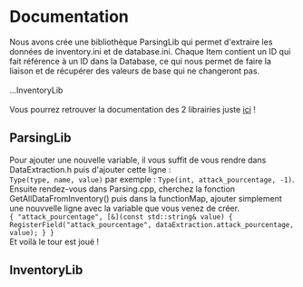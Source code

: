 # Documentation
Nous avons crée une bibliothèque ParsingLib qui permet d'extraire les données de inventory.ini et de database.ini. Chaque Item contient un ID qui fait référence à un ID dans la Database, ce qui nous permet de faire la liaison et de récupérer des valeurs de base qui ne changeront pas.
<br><br>
...InventoryLib
<br><br>
Vous pourrez retrouver la documentation des 2 librairies juste <a href="https://www.baimmobilier.fr/gtech3/encapsulation/Documentation/html/" target="_blank">ici</a>
 !
## ParsingLib

Pour ajouter une nouvelle variable, il vous suffit de vous rendre dans DataExtraction.h puis d'ajouter cette ligne :<br>
`Type(type, name, value)` par exemple : `Type(int, attack_pourcentage, -1)`.<br>Ensuite rendez-vous dans Parsing.cpp, cherchez la fonction GetAllDataFromInventory() puis dans la functionMap, ajouter simplement une nouvvelle ligne avec la variable que vous venez de créer.
<br>`{ "attack_pourcentage", [&](const std::string& value) { RegisterField("attack_pourcentage", dataExtraction.attack_pourcentage, value); } }`<br>
Et voilà le tour est joué !

## InventoryLib
